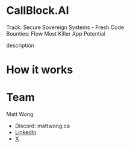 # CallBlock.AI

Track: Secure Sovereign Systems - Fresh Code
<br/>
Bounties: Flow Most Killer App Potential

description

# How it works

# Team

Matt Wong

- Discord: mattwong.ca
- [LinkedIn](https://www.linkedin.com/in/mattwong-ca/)
- [X](https://x.com/mattwong_ca)